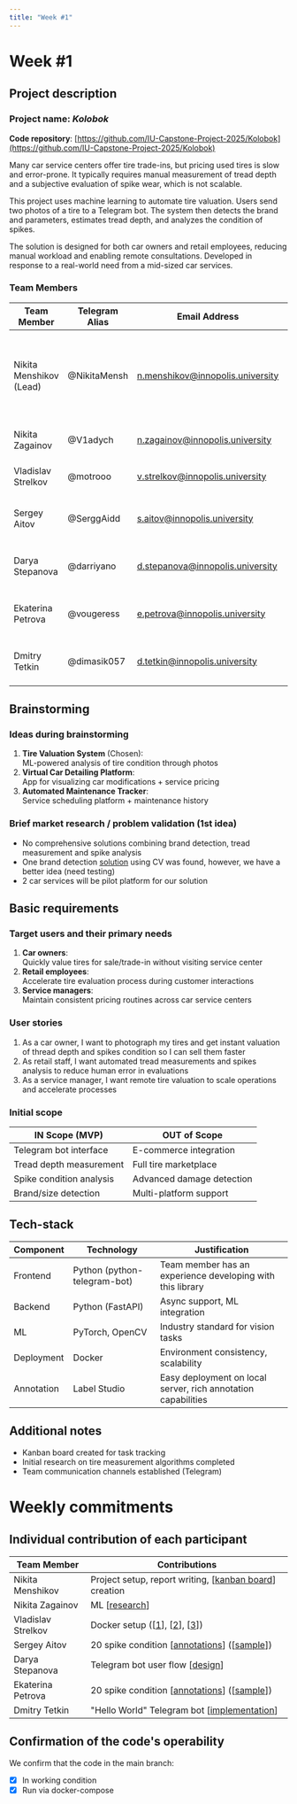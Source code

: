 ```yaml
---
title: "Week #1"
---
```


# Week #1

## Project description

### Project name: *Kolobok*

**Code repository**: [https://github.com/IU-Capstone-Project-2025/Kolobok](https://github.com/IU-Capstone-Project-2025/Kolobok)

Many car service centers offer tire trade-ins, but pricing used tires is slow and error-prone. It typically requires manual measurement of tread depth and a subjective evaluation of spike wear, which is not scalable.

This project uses machine learning to automate tire valuation. Users send two photos of a tire to a Telegram bot. The system then detects the brand and parameters, estimates tread depth, and analyzes the condition of spikes.

The solution is designed for both car owners and retail employees, reducing manual workload and enabling remote consultations. Developed in response to a real-world need from a mid-sized car services.

### **Team Members**

| Team Member                           | Telegram Alias | Email Address                    | Track                                     | Responsibilities                                                                       |
|---------------------------------------|----------------|----------------------------------|-------------------------------------------|----------------------------------------------------------------------------------------|
| Nikita Menshikov (Lead)               | @NikitaMensh   | n.menshikov@innopolis.university | Project manager                           | Team management, reports writing, customer communication, work environment maintenance |
| Nikita Zagainov                       | @V1adych       | n.zagainov@innopolis.university  | ML                                        | Core models research & development                                                     |
| Vladislav Strelkov                    | @motrooo       | v.strelkov@innopolis.university  | DevOps                                    | Product deployment, CI/CD                                                              |
| Sergey Aitov                          | @SerggAidd     | s.aitov@innopolis.university     | Backend, annotator                        | Dataset labelling + establishing backend logic                                         |
| Darya Stepanova                       | @darriyano     | d.stepanova@innopolis.university | UX designer                               | Construction and verification of telegram bot scenarious                               |
| Ekaterina Petrova                     | @vougeress     | e.petrova@innopolis.university   | Backend, annotator                        | Dataset labelling + establishing backend logic                                         |
| Dmitry Tetkin                         | @dimasik057    | d.tetkin@innopolis.university    | Frontend                                  | Implementing telegram bot to communicate with the user                                 |

## Brainstorming
### Ideas during brainstorming
1. **Tire Valuation System** (Chosen):  
   ML-powered analysis of tire condition through photos
2. **Virtual Car Detailing Platform**:  
   App for visualizing car modifications + service pricing
3. **Automated Maintenance Tracker**:  
   Service scheduling platform + maintenance history

### Brief market research / problem validation (1st idea)
- No comprehensive solutions combining brand detection, tread measurement and spike analysis
- One brand detection [solution](https://www.griddynamics.com/blog/how-to-identify-vehicle-tires-using-deep-learning-visual-models) using CV was found, however, we have a better idea (need testing) 
- 2 car services will be pilot platform for our solution

## Basic requirements
### Target users and their primary needs
1. **Car owners**:  
   Quickly value tires for sale/trade-in without visiting service center
2. **Retail employees**:  
   Accelerate tire evaluation process during customer interactions
3. **Service managers**:  
   Maintain consistent pricing routines across car service centers

### User stories
1. As a car owner, I want to photograph my tires and get instant valuation of thread depth and spikes condition so I can sell them faster
2. As retail staff, I want automated tread measurements and spikes analysis to reduce human error in evaluations
3. As a service manager, I want remote tire valuation to scale operations and accelerate processes

### Initial scope
| IN Scope (MVP)                          | OUT of Scope                 |
|-----------------------------------------|------------------------------|
| Telegram bot interface                  | E-commerce integration       |
| Tread depth measurement                 | Full tire marketplace        |
| Spike condition analysis                | Advanced damage detection    |
| Brand/size detection                    | Multi-platform support       |

## Tech-stack
| Component       | Technology                   | Justification                                                  |
|-----------------|------------------------------|----------------------------------------------------------------|
| Frontend        | Python (python-telegram-bot) | Team member has an experience developing with this library     |
| Backend         | Python (FastAPI)             | Async support, ML integration                                  |
| ML              | PyTorch, OpenCV              | Industry standard for vision tasks                             |
| Deployment      | Docker                       | Environment consistency, scalability                           |
| Annotation      | Label Studio                 | Easy deployment on local server, rich annotation capabilities  |

## Additional notes
- Kanban board created for task tracking
- Initial research on tire measurement algorithms completed
- Team communication channels established (Telegram)

# Weekly commitments
## Individual contribution of each participant
| Team Member         | Contributions                                                                                                                                               |
|---------------------|-------------------------------------------------------------------------------------------------------------------------------------------------------------|
| Nikita Menshikov    | Project setup, report writing, [[kanban board](https://github.com/orgs/IU-Capstone-Project-2025/projects/9)] creation                                                                                                       |
| Nikita Zagainov     | ML [[research](https://github.com/IU-Capstone-Project-2025/Kolobok/commit/4a60648dd629b54b227625ab7d07d34c2b51bd86)] |
| Vladislav Strelkov  | Docker setup ([[1](https://github.com/IU-Capstone-Project-2025/Kolobok/blob/main/docker-compose.yml)], [[2](https://github.com/IU-Capstone-Project-2025/Kolobok/blob/main/tg_bot/.env)], [[3](https://github.com/IU-Capstone-Project-2025/Kolobok/blob/main/tg_bot/Dockerfile)])                                                                                                                                               |
| Sergey Aitov        | 20 spike condition [[annotations](https://github.com/NikitaMensh/IU_Capstone_project_2025/blob/main/sergey_annotations_w1.png)] ([[sample](https://github.com/NikitaMensh/IU_Capstone_project_2025/blob/main/sergey_annotation_sample_w1.png)])                                                                                                                              |
| Darya Stepanova     | Telegram bot user flow [[design](https://github.com/IU-Capstone-Project-2025/Kolobok/commit/038c5b913fdf6d97ffc62945ec45a03931973142)]                                                                                                                              |
| Ekaterina Petrova   | 20 spike condition [[annotations](https://github.com/NikitaMensh/IU_Capstone_project_2025/blob/main/kate_annotations_w1.png)] ([[sample](https://github.com/NikitaMensh/IU_Capstone_project_2025/blob/main/kate_annotation_sample_w1.png)])                                                                                                                              |
| Dmitry Tetkin       | "Hello World" Telegram bot [[implementation](https://github.com/IU-Capstone-Project-2025/Kolobok/commit/f2784c39f27eb312e1c638c4c0465555951ac97c)]                                                                                                                   |

## Confirmation of the code's operability
We confirm that the code in the main branch:
- [x] In working condition
- [x] Run via docker-compose
